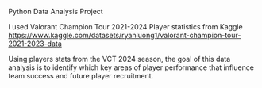 Python Data Analysis Project

I used Valorant Champion Tour 2021-2024 Player statistics from Kaggle
https://www.kaggle.com/datasets/ryanluong1/valorant-champion-tour-2021-2023-data

Using players stats from the VCT 2024 season, the goal of this data analysis is to identify which key areas of player performance that influence team success and future player recruitment.
